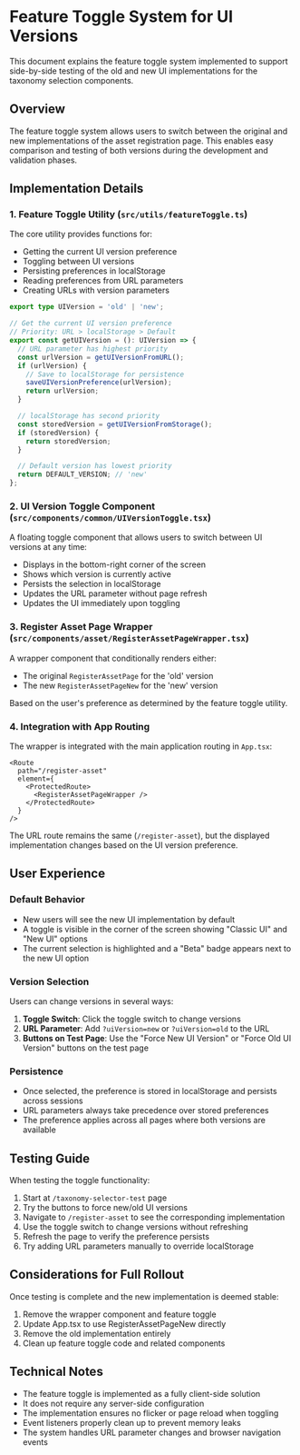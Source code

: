 # Feature Toggle System for UI Versions

This document explains the feature toggle system implemented to support side-by-side testing of the old and new UI implementations for the taxonomy selection components.

## Overview

The feature toggle system allows users to switch between the original and new implementations of the asset registration page. This enables easy comparison and testing of both versions during the development and validation phases.

## Implementation Details

### 1. Feature Toggle Utility (`src/utils/featureToggle.ts`)

The core utility provides functions for:

- Getting the current UI version preference
- Toggling between UI versions
- Persisting preferences in localStorage
- Reading preferences from URL parameters
- Creating URLs with version parameters

```typescript
export type UIVersion = 'old' | 'new';

// Get the current UI version preference
// Priority: URL > localStorage > Default
export const getUIVersion = (): UIVersion => {
  // URL parameter has highest priority
  const urlVersion = getUIVersionFromURL();
  if (urlVersion) {
    // Save to localStorage for persistence
    saveUIVersionPreference(urlVersion);
    return urlVersion;
  }

  // localStorage has second priority
  const storedVersion = getUIVersionFromStorage();
  if (storedVersion) {
    return storedVersion;
  }

  // Default version has lowest priority
  return DEFAULT_VERSION; // 'new'
};
```

### 2. UI Version Toggle Component (`src/components/common/UIVersionToggle.tsx`)

A floating toggle component that allows users to switch between UI versions at any time:

- Displays in the bottom-right corner of the screen
- Shows which version is currently active
- Persists the selection in localStorage
- Updates the URL parameter without page refresh
- Updates the UI immediately upon toggling

### 3. Register Asset Page Wrapper (`src/components/asset/RegisterAssetPageWrapper.tsx`)

A wrapper component that conditionally renders either:

- The original `RegisterAssetPage` for the 'old' version
- The new `RegisterAssetPageNew` for the 'new' version

Based on the user's preference as determined by the feature toggle utility.

### 4. Integration with App Routing

The wrapper is integrated with the main application routing in `App.tsx`:

```tsx
<Route
  path="/register-asset"
  element={
    <ProtectedRoute>
      <RegisterAssetPageWrapper />
    </ProtectedRoute>
  }
/>
```

The URL route remains the same (`/register-asset`), but the displayed implementation changes based on the UI version preference.

## User Experience

### Default Behavior

- New users will see the new UI implementation by default
- A toggle is visible in the corner of the screen showing "Classic UI" and "New UI" options
- The current selection is highlighted and a "Beta" badge appears next to the new UI option

### Version Selection

Users can change versions in several ways:

1. **Toggle Switch**: Click the toggle switch to change versions
2. **URL Parameter**: Add `?uiVersion=new` or `?uiVersion=old` to the URL
3. **Buttons on Test Page**: Use the "Force New UI Version" or "Force Old UI Version" buttons on the test page

### Persistence

- Once selected, the preference is stored in localStorage and persists across sessions
- URL parameters always take precedence over stored preferences
- The preference applies across all pages where both versions are available

## Testing Guide

When testing the toggle functionality:

1. Start at `/taxonomy-selector-test` page
2. Try the buttons to force new/old UI versions
3. Navigate to `/register-asset` to see the corresponding implementation
4. Use the toggle switch to change versions without refreshing
5. Refresh the page to verify the preference persists
6. Try adding URL parameters manually to override localStorage

## Considerations for Full Rollout

Once testing is complete and the new implementation is deemed stable:

1. Remove the wrapper component and feature toggle
2. Update App.tsx to use RegisterAssetPageNew directly
3. Remove the old implementation entirely
4. Clean up feature toggle code and related components

## Technical Notes

- The feature toggle is implemented as a fully client-side solution
- It does not require any server-side configuration
- The implementation ensures no flicker or page reload when toggling
- Event listeners properly clean up to prevent memory leaks
- The system handles URL parameter changes and browser navigation events